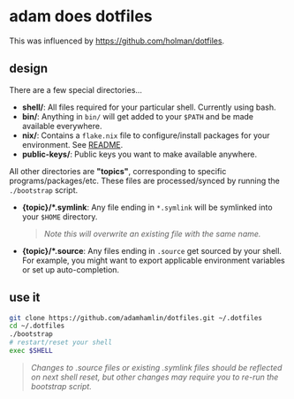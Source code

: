 # adam does dotfiles

This was influenced by https://github.com/holman/dotfiles.

## design

There are a few special directories...

- **shell/**: All files required for your particular shell. Currently using bash.
- **bin/**: Anything in `bin/` will get added to your `$PATH` and be made
  available everywhere.
- **nix/**: Contains a `flake.nix` file to configure/install packages for your environment. See [README](./nix/README.md).
- **public-keys/**: Public keys you want to make available anywhere.

All other directories are **"topics"**, corresponding to specific programs/packages/etc. These files are processed/synced by running the `./bootstrap` script.

- **{topic}/\*.symlink**: Any file ending in `*.symlink` will be symlinked into
  your `$HOME` directory.
  >_Note this will overwrite an existing file with the same name._
- **{topic}/\*.source**: Any files ending in `.source` get sourced by your shell. For example, you might want to export applicable environment variables or set up auto-completion.


## use it

```bash
git clone https://github.com/adamhamlin/dotfiles.git ~/.dotfiles
cd ~/.dotfiles
./bootstrap
# restart/reset your shell
exec $SHELL
```
>_Changes to .source files or existing .symlink files should be reflected on next shell reset, but other changes may require you to re-run the bootstrap script._
